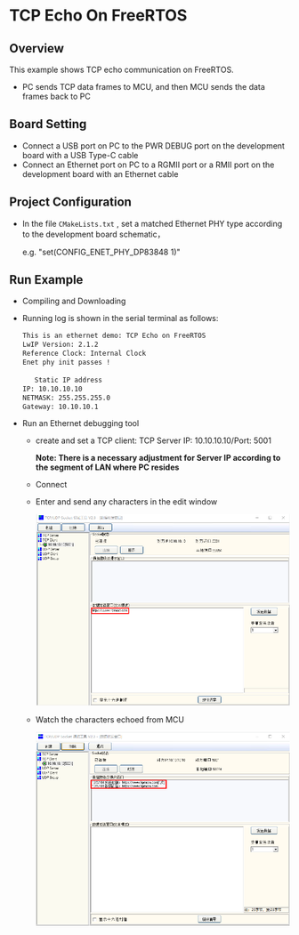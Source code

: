# TCP Echo On FreeRTOS

## Overview

This  example shows TCP echo communication on FreeRTOS.

- PC sends TCP data frames to MCU,  and then MCU sends the data frames back to PC

## Board Setting

- Connect a USB port on PC to the PWR DEBUG port on the development board with a USB Type-C cable
- Connect an Ethernet port on PC to a RGMII port or a RMII port on the development board with an Ethernet cable

## Project Configuration

- In the file `CMakeLists.txt` ,  set a matched Ethernet PHY type according to the development board schematic，

  e.g. "set(CONFIG_ENET_PHY_DP83848 1)"

## Run Example

- Compiling and Downloading
- Running log is shown in the serial terminal as follows:

     ```console
     This is an ethernet demo: TCP Echo on FreeRTOS
     LwIP Version: 2.1.2
     Reference Clock: Internal Clock
     Enet phy init passes !

     	Static IP address
     IP: 10.10.10.10
     NETMASK: 255.255.255.0
     Gateway: 10.10.10.1
     ```

- Run an Ethernet debugging tool

  - create and set a TCP client:  TCP Server IP: 10.10.10.10/Port: 5001

    **Note: There is a necessary adjustment for Server IP according to the segment of  LAN where PC resides**

  - Connect

  - Enter and send any characters in the edit window

    ![](../../../../../assets/sdk/samples/lwip_tcpecho_1.png)

  - Watch the characters echoed from MCU

    ![](../../../../../assets/sdk/samples/lwip_tcpecho_2.png)
